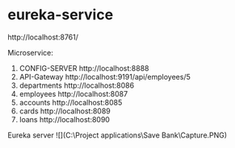 # eureka-service

http://localhost:8761/

Microservice:
1. CONFIG-SERVER  http://localhost:8888
2. API-Gateway  http://localhost:9191/api/employees/5
3. departments  http://localhost:8086
4. employees  http://localhost:8087
5. accounts  http://localhost:8085
6. cards  http://localhost:8089
7. loans  http://localhost:8090

Eureka server
![](C:\Project applications\Save Bank\Capture.PNG)